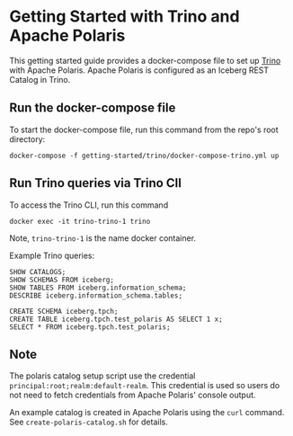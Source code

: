 <!--
  Licensed to the Apache Software Foundation (ASF) under one
  or more contributor license agreements.  See the NOTICE file
  distributed with this work for additional information
  regarding copyright ownership.  The ASF licenses this file
  to you under the Apache License, Version 2.0 (the
  "License"); you may not use this file except in compliance
  with the License.  You may obtain a copy of the License at
 
   http://www.apache.org/licenses/LICENSE-2.0
 
  Unless required by applicable law or agreed to in writing,
  software distributed under the License is distributed on an
  "AS IS" BASIS, WITHOUT WARRANTIES OR CONDITIONS OF ANY
  KIND, either express or implied.  See the License for the
  specific language governing permissions and limitations
  under the License.
-->

# Getting Started with Trino and Apache Polaris

This getting started guide provides a docker-compose file to set up [Trino](https://trino.io/) with Apache Polaris. Apache Polaris is configured as an Iceberg REST Catalog in Trino. 

## Run the docker-compose file
To start the docker-compose file, run this command from the repo's root directory:
```
docker-compose -f getting-started/trino/docker-compose-trino.yml up 
```

## Run Trino queries via Trino ClI
To access the Trino CLI, run this command
```
docker exec -it trino-trino-1 trino
```
Note, `trino-trino-1` is the name docker container.

Example Trino queries:
```
SHOW CATALOGS;
SHOW SCHEMAS FROM iceberg;
SHOW TABLES FROM iceberg.information_schema;
DESCRIBE iceberg.information_schema.tables;

CREATE SCHEMA iceberg.tpch;
CREATE TABLE iceberg.tpch.test_polaris AS SELECT 1 x;
SELECT * FROM iceberg.tpch.test_polaris;
```

## Note
The polaris catalog setup script use the credential `principal:root;realm:default-realm`. This credential is used so users do not need to fetch credentials from Apache Polaris' console output.

An example catalog is created in Apache Polaris using the `curl` command. See `create-polaris-catalog.sh` for details.
